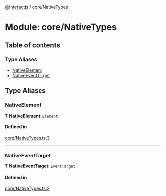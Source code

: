 [@interactjs](../README.md) / core/NativeTypes

# Module: core/NativeTypes

## Table of contents

### Type Aliases

- [NativeElement](core_NativeTypes.md#nativeelement)
- [NativeEventTarget](core_NativeTypes.md#nativeeventtarget)

## Type Aliases

### NativeElement

Ƭ **NativeElement**: `Element`

#### Defined in

[core/NativeTypes.ts:3](https://github.com/ehtick/interact.js/blob/d3d4746/packages/@interactjs/core/NativeTypes.ts#L3)

___

### NativeEventTarget

Ƭ **NativeEventTarget**: `EventTarget`

#### Defined in

[core/NativeTypes.ts:2](https://github.com/ehtick/interact.js/blob/d3d4746/packages/@interactjs/core/NativeTypes.ts#L2)
